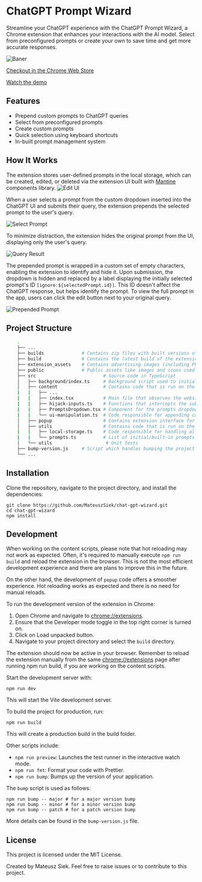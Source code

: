 # ChatGPT Prompt Wizard

Streamline your ChatGPT experience with the ChatGPT Prompt Wizard, a Chrome extension that enhances your interactions with the AI model. Select from preconfigured prompts or create your own to save time and get more accurate responses.

<img src="extension_assets/baner.jpg" alt="Baner"/>

[Checkout in the Chrome Web Store](https://chrome.google.com/webstore/detail/chatgpt-prompt-wizard/jmhbafgcjejgjglggikgabbaleaacadc)

[Watch the demo](https://www.youtube.com/watch?v=1xKhDSJ3rJw)


## Features
* Prepend custom prompts to ChatGPT queries
* Select from preconfigured prompts
* Create custom prompts
* Quick selection using keyboard shortcuts
* In-built prompt management system

## How It Works
The extension stores user-defined prompts in the local storage, which can be created, edited, or deleted via the extension UI built with [Mantine](https://mantine.dev/) components library.
<img src="extension_assets/readme/edit-ui.jpg" alt="Edit UI"/>

When a user selects a prompt from the custom dropdown inserted into the ChatGPT UI and submits their query, the extension prepends the selected prompt to the user's query.

<img src="extension_assets/readme/select-prompt.jpg" alt="Select Prompt"/>

To minimize distraction, the extension hides the original prompt from the UI, displaying only the user's query.

<img src="extension_assets/readme/query-result.jpg" alt="Query Result"/>

The prepended prompt is wrapped in a custom set of empty characters, enabling the extension to identify and hide it.
Upon submission, the dropdown is hidden and replaced by a label displaying the initially selected prompt's ID `[ignore:${selectedPrompt.id}]`. 
This ID doesn't affect the ChatGPT response, but helps identify the prompt. To view the full prompt in the app, users can click the edit button next to your original query.

<img src="extension_assets/readme/prepended-prompt.jpg" alt="Prepended Prompt"/>

## Project Structure
```bash
    .
    ├── ...
    ├── builds              # Contains zip files with built versions of extensions deployed to Chrome store
    ├── build               # Contains the latest build of the extension (not available in the in store)
    ├── extension_assets    # Contains advertising images (including Photoshop files) used in the Chrome extension web store
    ├── public              # Public assets like images and icons used by the extensions
    ├── src                         # Source code in TypeScript
    │   ├── background/index.ts     # Background script used to initialize the local storage
    │   ├── content                 # Contains code that is run on the chatGPT website to render additional UI and handle the custom prompts
    |   |   ├── ...
    |   |   ├── index.tsx           # Main file that observes the website updates and renders the custom UI
    |   |   ├── hijack-inputs.ts    # Functions that intercepts the submit events on the chatGPT form to prepend custom prompts
    |   |   ├── PromptsDropdown.tsx # Component for the prompts dropdown selector
    |   |   └── ui-manipulation.ts  # Code responsible for appending custom UI to the website and hiding the custom prompts which are appended to the request
    │   ├── popup                   # Contains extension interface for editing custom prompts. React app written in TypeScript with the use of @mantine components
    │   ├── utils                   # Contains code that is run on the chatGPT website to render additional UI and handle the custom prompts
    |   |   ├── local-storage.ts    # Code responsible for handling all local storage events like adding new prompts, saving user selection, etc
    |   |   └── prompts.ts          # List of initial/built-in prompts that the extension is shipped with
    │   └── utils                    # Unit tests
    ├── bump-version.js     # Script which handles bumping the project version, creating a build project in a zip file ready for submission to Google store, and creating a git tag
    └── ...
```


## Installation
Clone the repository, navigate to the project directory, and install the dependencies:

```
git clone https://github.com/MateuszSiek/chat-gpt-wizard.git
cd chat-gpt-wizard
npm install
```

## Development
When working on the content scripts, please note that hot reloading may not work as expected. Often, it's required to manually execute `npm run build` and reload the extension in the browser. This is not the most efficient development experience and there are plans to improve this in the future.

On the other hand, the development of `popup` code offers a smoother experience. Hot reloading works as expected and there is no need for manual reloads.

To run the development version of the extension in Chrome:

1. Open Chrome and navigate to [chrome://extensions](chrome://extensions).
2. Ensure that the Developer mode toggle in the top right corner is turned on.
3. Click on Load unpacked button.
4. Navigate to your project directory and select the `build` directory.

The extension should now be active in your browser. Remember to reload the extension manually from the same [chrome://extensions](chrome://extensions) page after running npm run build, if you are working on the content scripts.

Start the development server with:
```
npm run dev
```
This will start the Vite development server.

To build the project for production, run:

```
npm run build
```
This will create a production build in the build folder.

Other scripts include:

* `npm run preview`: Launches the test runner in the interactive watch mode.
* `npm run fmt`: Format your code with Prettier.
* `npm run bump`: Bumps up the version of your application.

The `bump` script is used as follows:
```
npm run bump -- major # for a major version bump
npm run bump -- minor # for a minor version bump
npm run bump -- patch # for a patch version bump
```
More details can be found in the `bump-version.js` file.

## License
This project is licensed under the MIT License.

Created by Mateusz Siek. Feel free to raise issues or to contribute to this project.